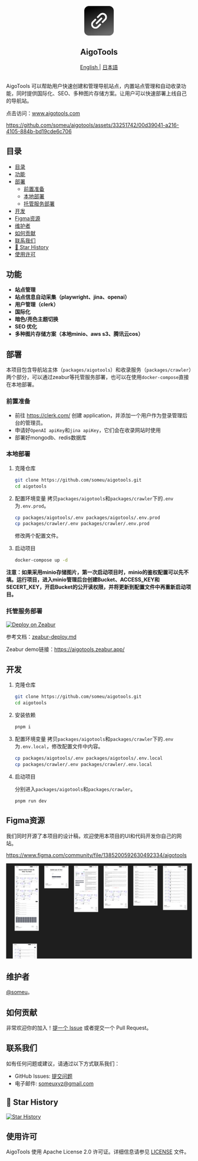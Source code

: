 <div align="center">
  <a href="https://github.com/someu/aigotools.git">
    <img src="images/logo.png" alt="Logo" width="80" height="80">
  </a>
  <h2 align="center">AigoTools</h2>
  <a href="README.md">
    English
  </a>
  |
  <a href="README.ja-JP.md">
    日本語
  </a>
  <br>
  <br>
</div>


AigoTools 可以帮助用户快速创建和管理导航站点，内置站点管理和自动收录功能，同时提供国际化、SEO、多种图片存储方案。让用户可以快速部署上线自己的导航站。

点击访问：<a href="https://www.aigotools.com/cn">www.aigotools.com</a>

https://github.com/someu/aigotools/assets/33251742/00d39041-a216-4105-884b-bd19cde6c706


## 目录

- [目录](#目录)
- [功能](#功能)
- [部署](#部署)
  - [前置准备](#前置准备)
  - [本地部署](#本地部署)
  - [托管服务部署](#托管服务部署)
- [开发](#开发)
- [Figma资源](#figma资源)
- [维护者](#维护者)
- [如何贡献](#如何贡献)
- [联系我们](#联系我们)
- [🌟 Star History](#-star-history)
- [使用许可](#使用许可)


## 功能

- **站点管理**
- **站点信息自动采集（playwright、jina、openai）**
- **用户管理（clerk）**
- **国际化**
- **暗色/亮色主题切换**
- **SEO 优化**
- **多种图片存储方案（本地minio、aws s3、腾讯云cos）**



## 部署

本项目包含导航站主体（`packages/aigotools`）和收录服务（`packages/crawler`）两个部分，可以通过zeabur等托管服务部署，也可以在使用`docker-compose`直接在本地部署。

### 前置准备

- 前往 https://clerk.com/ 创建 application，并添加一个用户作为登录管理后台的管理员。
- 申请好`OpenAI apiKey`和`jina apiKey`，它们会在收录网站时使用
- 部署好mongodb、redis数据库

### 本地部署

1. 克隆仓库

   ```bash
   git clone https://github.com/someu/aigotools.git
   cd aigotools
   ```

2. 配置环境变量
   拷贝`packages/aigotools`和`packages/crawler`下的`.env`为`.env.prod`。

   ```bash
   cp packages/aigotools/.env packages/aigotools/.env.prod
   cp packages/crawler/.env packages/crawler/.env.prod
   ```

   修改两个配置文件。

3. 启动项目

   ```bash
   docker-compose up -d
   ```

**注意：如果采用minio存储图片，第一次启动项目时，minio的鉴权配置可以先不填。运行项目，进入minio管理后台创建Bucket、ACCESS_KEY和SECERT_KEY，开启Bucket的公开读权限，并将更新到配置文件中再重新启动项目。**

### 托管服务部署

[![Deploy on Zeabur](https://zeabur.com/button.svg)](https://zeabur.com/templates/9PSGFO?referralCode=someu)

参考文档：[zeabur-deploy.md](./docs/zeabur-deploy.md)

Zeabur demo链接：https://aigotools.zeabur.app/


## 开发

1. 克隆仓库

   ```bash
   git clone https://github.com/someu/aigotools.git
   cd aigotools
   ```

2. 安装依赖

   ```bash
   pnpm i
   ```

3. 配置环境变量
   拷贝`packages/aigotools`和`packages/crawler`下的`.env`为`.env.local`，修改配置文件中内容。

   ```bash
   cp packages/aigotools/.env packages/aigotools/.env.local
   cp packages/crawler/.env packages/crawler/.env.local
   ```

4. 启动项目

   分别进入`packages/aigotools`和`packages/crawler`。

   ```
   pnpm run dev
   ```

## Figma资源

我们同时开源了本项目的设计稿，欢迎使用本项目的UI和代码开发你自己的网站。

https://www.figma.com/community/file/1385200592630492334/aigotools

![AigoTools Figma](./images/figma-preview.jpg)



## 维护者

[@someu](https://github.com/someu)。

## 如何贡献

非常欢迎你的加入！[提一个 Issue](https://github.com/someu/aigotools/issues/new) 或者提交一个 Pull Request。

## 联系我们

如有任何问题或建议，请通过以下方式联系我们：

- GitHub Issues: [提交问题](https://github.com/someu/aigotools/issues)
- 电子邮件: someuxyz@gmail.com

## 🌟 Star History

[![Star History](https://api.star-history.com/svg?repos=someu/aigotools&type=Timeline)](https://star-history.com/#someu/aigotools&Timeline)

## 使用许可

AigoTools 使用 Apache License 2.0 许可证。详细信息请参见 [LICENSE](./LICENSE) 文件。

